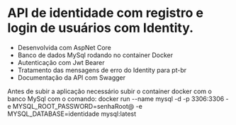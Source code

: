 # API de identidade com registro e login de usuários com Identity. 
- Desenvolvida com AspNet Core 
- Banco de dados MySql rodando no container Docker
- Autenticação com Jwt Bearer
- Tratamento das mensagens de erro do Identity para pt-br
- Documentação da API com Swagger

Antes de subir a aplicação necessário subir o container docker com o banco MySql com o comando:
docker run --name mysql -d -p 3306:3306 -e MYSQL_ROOT_PASSWORD=senhaRoot@ -e MYSQL_DATABASE=identidade mysql:latest
